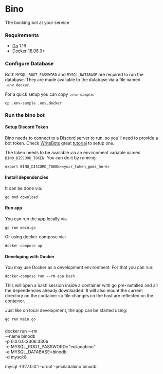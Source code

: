 # Bino

The booking bot at your service
### Requirements

- [Go](https://golang.org/) 1.16
- [Docker](https://www.docker.com/) 18.06.0+

### Configure Database

Both `MYSQL_ROOT_PASSWORD` and `MYSQL_DATABASE` are required to run the database. They are made available to the database via a file named `.env.docker`.

For a quick setup you can copy `.env-sample`:

```shell
cp .env-sample .env.docker
```
### Run the bino bot

#### Setup Discord Token

Bino needs to connect to a Discord server to run, so you'll need to provide a bot token. Check [WriteBots](https://writebots.com) great [tutorial](https://www.writebots.com/discord-bot-token/) to setup one.

The token needs to be available via an environment variable named `BINO_DISCORD_TOKEN`. You can do it by running:

```shell
export BINO_DISCORD_TOKEN=<your_token_goes_here>
```

#### Install dependencies

It can be done via:

```shell
go mod download
```

#### Run app

You can run the app locally via

```shell
go run main.go
```

Or using docker-compose via:

```shell
docker-compose up
```

#### Developing with Docker

You may use Docker as a development environment. For that you can run:


```shell
docker-compose run --rm app bash
```

This will open a bash session inside a container with go pre-installed and all the dependencies already downloaded. It will also mount the current directory on the container so file changes on the host are reflected on the container.

Just like on local development, the app can be started using:

```shell
go run main.go
```

### 

docker run --rm \
--name binodb \
-p 0.0.0.0:3306:3306 \
-e MYSQL_ROOT_PASSWORD="eciladabino" \
-e MYSQL_DATABASE=binodb \
-d mysql:8

mysql -h127.0.0.1 -uroot -peciladabino binodb